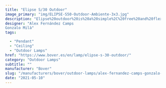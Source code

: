 ```yaml
---
title: "Elipse S/30 Outdoor"
image_primary: "img/ELIPSE-S50-Outdoor-Ambiente-3x3.jpg"
description: "Elipse%20outdoor%20is%20a%20simple%2C%20free%20and%20flexible%20solution%20on%20its%20application.%20It%20can%20be%20used%20for%20a%20table%20top%20hanging%20from%20a%20branch%20during%20a%20dinner%2C%20to%20light%20a%20corner%20of%20a%20garden%20next%20to%20a%20hammock%2C%20or%20create%20a%20magical%20atmosphere%20with%20a%20set%20of%20ellipses%20suspended%20at%20night.%20The%20beauty%20of%20simplicity.%0A%0A%0A%0A"
designer: "Alex Fernández Camps
Gonzalo Milà"
tags: 

  - "Pendant"
  - "Ceiling"
  - "Outdoor Lamps"
href: "https://www.bover.es/en/lamp/elipse-s-30-outdoor/"
category: "Outdoor Lamps"
subtitle: ""
manufacturer: "Bover"
slug: "/manufacturers/bover/outdoor-lamps/alex-fernandez-camps-gonzalo-mila-elipse-s-30-outdoor"
date: "2021-05-10"
---
```


